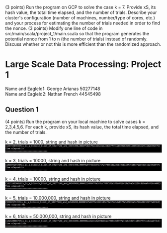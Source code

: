 (3 points) Run the program on GCP to solve the case k = 7.
Provide xS, its hash value, the total time elapsed, and the number of trials.
Describe your cluster's configuration (number of machines, number/type of cores, etc.) and your process for estimating the number of trials needed in order to find the nonce.
(3 points) Modify one line of code in src/main/scala/project_1/main.scala so that the program generates the potential nonce from 1 to n (the number of trials) instead of randomly.
Discuss whether or not this is more efficient than the randomized approach.

# Large Scale Data Processing: Project 1
Name and EagleId1: George Arianas 50277148
<br> Name and EagleId2: Nathan French 44545498

## Question 1
(4 points) Run the program on your local machine to solve cases k = 2,3,4,5,6.
For each k, provide xS, its hash value, the total time elapsed, and the number of trials.

k = 2, trials = 1000, string and hash in picture
![alt text](https://github.com/george-arianas/Data-Processing-Project-1/blob/main/k2.jpg)

k = 3, trials = 10000, string and hash in picture
![alt text](https://github.com/george-arianas/Data-Processing-Project-1/blob/main/k3.jpg)

k = 4, trials = 10000, string and hash in picture
![alt text](https://github.com/george-arianas/Data-Processing-Project-1/blob/main/k4.jpg)

k = 5, trials = 10,000,000, string and hash in picture
![alt text](https://github.com/george-arianas/Data-Processing-Project-1/blob/main/k5.jpg)

k = 6, trials = 50,000,000, string and hash in picture
![alt text](https://github.com/george-arianas/Data-Processing-Project-1/blob/main/k6.jpg)
